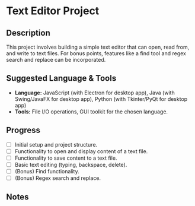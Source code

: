 # Text Editor Project

## Description

This project involves building a simple text editor that can open, read from, and write to text files. For bonus points, features like a find tool and regex search and replace can be incorporated.

## Suggested Language & Tools

*   **Language:** JavaScript (with Electron for desktop app), Java (with Swing/JavaFX for desktop app), Python (with Tkinter/PyQt for desktop app)
*   **Tools:** File I/O operations, GUI toolkit for the chosen language.

## Progress

*   [ ] Initial setup and project structure.
*   [ ] Functionality to open and display content of a text file.
*   [ ] Functionality to save content to a text file.
*   [ ] Basic text editing (typing, backspace, delete).
*   [ ] (Bonus) Find functionality.
*   [ ] (Bonus) Regex search and replace.

## Notes

